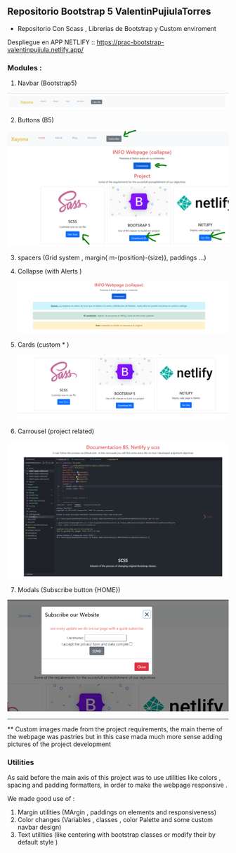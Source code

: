 ## Repositorio Bootstrap 5 ValentinPujiulaTorres

- Repositorio Con Scass , Librerias de Bootstrap y Custom enviroment 

Despliegue en APP NETLIFY :: https://prac-bootstrap-valentinpujiula.netlify.app/


### Modules :

1. Navbar (Bootstrap5)


![Navbar:](./ProjectImages/navbar.PNG)



2. Buttons (B5)

![Buttons](ProjectImages/button1.PNG)

3. spacers (Grid system , margin{ m-(position)-(size)}, paddings ...)
4. Collapse (with Alerts )

    ![Alert / Collapse ](ProjectImages/alert1.PNG)


5. Cards (custom * )

    ![Custom Cards](ProjectImages/card1.PNG)

6. Carrousel (project related)


![Custom Card](ProjectImages/Galaeria1.PNG)

7. Modals (Subscribe button {HOME})

![Modal 1) ](ProjectImages/overlay1.PNG)


---
** Custom images made from the project requirements, the main theme of the webpage was pastries but in this case mada much more sense adding pictures of the project development

### Utilities 

As said before the main axis of this project was to use utilities like colors , spacing and padding formatters, in order to make the webpage responsive .

We made good use of :

1. Margin utilities (MArgin , paddings on elements and responsiveness)
2. Color changes (Variables , classes , color Palette and some custom navbar design)
3. Text utilities (like centering with bootstrap classes or modify their by default style )

